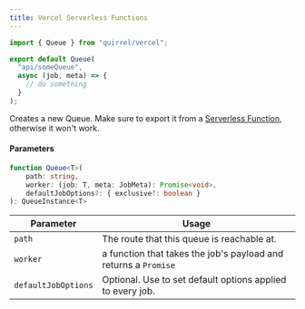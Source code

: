 ```yaml
---
title: Vercel Serverless Functions
---
```


```ts title="api/someQueue.ts"
import { Queue } from "quirrel/vercel";

export default Queue(
  "api/someQueue",
  async (job, meta) => {
    // do something
  }
);
```

Creates a new Queue.
Make sure to export it from a [Serverless Function](https://vercel.com/docs/serverless-functions/introduction#an-example-node.js-serverless-function), otherwise it won't work.

#### Parameters

```ts
function Queue<T>(
    path: string,
    worker: (job: T, meta: JobMeta): Promise<void>,
    defaultJobOptions?: { exclusive?: boolean }
): QueueInstance<T>
```

| Parameter           | Usage                                                           |
| ------------------- | --------------------------------------------------------------- |
| `path`              | The route that this queue is reachable at.                      |
| `worker`            | a function that takes the job's payload and returns a `Promise` |
| `defaultJobOptions` | Optional. Use to set default options applied to every job.      |
